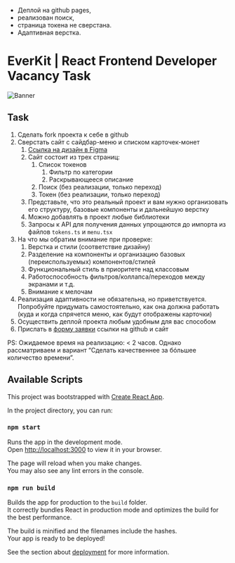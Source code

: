 

* Деплой на github pages,
* реализован поиск,
* страница токена не сверстана.
* Адаптивная верстка.


# EverKit | React Frontend Developer Vacancy Task

![Banner](banner.jpg)

## Task

1. Сделать fork проекта к себе в github
2. Сверстать сайт с сайдбар-меню и списком карточек-монет
   1. [Ссылка на дизайн в Figma](https://www.figma.com/file/hN5zMa5y5waJodthhXQeI6/EverKit-Frontend-Developer-Task)
   2. Сайт состоит из трех страниц:
      1. Список токенов 
         1. Фильтр по категории 
         2. Раскрывающееся описание 
      2. Поиск (без реализации, только переход)
      3. Токен (без реализации, только переход)
   3. Представьте, что это реальный проект и вам нужно организовать его структуру, базовые компоненты и дальнейшую верстку
   4. Можно добавлять в проект любые библиотеки
   5. Запросы к API для получения данных упрощаются до импорта из файлов `tokens.ts` и `menu.tsx`
3. На что мы обратим внимание при проверке:
   1. Верстка и стили (соответствие дизайну)
   2. Разделение на компоненты и организацию базовых (переиспользуемых) компонентов/стилей 
   3. Функциональный стиль в приоритете над классовым 
   4. Работоспособность фильтров/коллапса/переходов между экранами и т.д. 
   5. Внимание к мелочам
4. Реализация адаптивности не обязательна, но приветствуется. Попробуйте придумать самостоятельно, как она должна работать (куда и когда спрячется меню, как будут отображены карточки)
5. Осуществить деплой проекта любым удобным для вас способом
6. Прислать в [форму заявки](https://forms.gle/CMKviekaU1HZDBQN6) ссылки на github и сайт

PS: Ожидаемое время на реализацию: < 2 часов. Однако рассматриваем и вариант “Сделать качественнее за бóльшее количество времени”.

## Available Scripts

This project was bootstrapped with [Create React App](https://github.com/facebook/create-react-app).

In the project directory, you can run:

### `npm start`

Runs the app in the development mode.\
Open [http://localhost:3000](http://localhost:3000) to view it in your browser.

The page will reload when you make changes.\
You may also see any lint errors in the console.

### `npm run build`

Builds the app for production to the `build` folder.\
It correctly bundles React in production mode and optimizes the build for the best performance.

The build is minified and the filenames include the hashes.\
Your app is ready to be deployed!

See the section about [deployment](https://facebook.github.io/create-react-app/docs/deployment) for more information.
